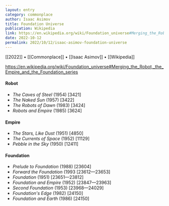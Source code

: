 ```yaml
---
layout: entry
category: commonplace
author: Isaac Asimov
title: Foundation Universe
publication: Wikipedia
link: https://en.wikipedia.org/wiki/Foundation_universe#Merging_the_Robot,_the_Empire_and_the_Foundation_series
date: 2022-10-12
permalink: 2022/10/12/isaac-asimov-foundation-universe
---
```


[[2022]] • [[Commonplace]] • [[Isaac Asimov]] • [[Wikipedia]]

https://en.wikipedia.org/wiki/Foundation_universe#Merging_the_Robot,_the_Empire_and_the_Foundation_series

#### Robot

* *The Caves of Steel* (1954) [3421]
* *The Naked Sun* (1957) [3422]
* *The Robots of Dawn* (1983) [3424]
* *Robots and Empire* (1985) [3624]

#### Empire

* *The Stars, Like Dust* (1951) [4850]
* *The Currents of Space* (1952) [11129]
* *Pebble in the Sky* (1950) [12411]

#### Foundation

* *Prelude to Foundation* (1988) [23604]
* *Forward the Foundation* (1993 [23612—23653]
* *Foundation* (1951) [23651—23812]
* *Foundation and Empire* (1952) [23847—23963]
* *Second Foundation* (1953) [23968—24029]
* *Foundation's Edge* (1982) [24150]
* *Foundation and Earth* (1986) [24150]
